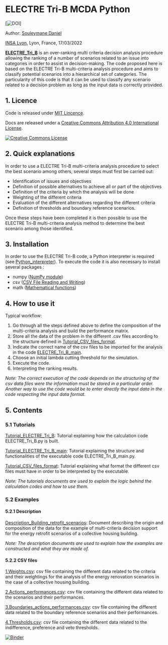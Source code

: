 # ELECTRE Tri-B MCDA Python

[![DOI](https://zenodo.org/badge/XXXXXXXXX.svg)]

Author: [Souleymane Daniel](mailto:souleymane.daniel@insa-lyon.fr)

[INSA Lyon](https://www.insa-lyon.fr), Lyon, France, 17/03/2022

[**ELECTRE_Tri_B**](ELECTRE_Tri_B.py) is an over-ranking multi criteria decision analysis procedure allowing the ranking of a number of scenarios related to an issue into categories in order to assist in decision-making. The code proposed here is based on the ELECTRE Tri-B multi-criteria analysis procedure and aims to classify potential scenarios into a hierarchical set of categories. The particularity of this code is that it can be used to classify any scenario related to a decision problem as long as the input data is correctly provided.

## 1. Licence
Code is released under [MIT Lincence](https://choosealicense.com/licenses/mit/).

Docs are released under a [Creative Commons Attribution 4.0 International License](http://creativecommons.org/licenses/by/4.0/). 

[![Creative Commons License](http://i.creativecommons.org/l/by/4.0/88x31.png)](http://creativecommons.org/licenses/by/4.0/)

## 2. Quick explanations
In order to use a ELECTRE Tri-B multi-criteria analysis procedure to select the best scenario among others, several steps must first be carried out:
- Identification of issues and objectives
- Definition of possible alternatives to achieve all or part of the objectives
- Definition of the criteria by which the analysis will be done
- Weighting of the different criteria
- Evaluation of the different alternatives regarding the different criteria
- Definition of thresholds and boundary reference scenarios.

Once these steps have been completed it is then possible to use the ELECTRE Tri-B multi-criteria analysis method to determine the best scenario among those identified.

## 3. Installation

In order to use the ELECTRE Tri-B code, a Python interpreter is required (see [Python_interpreter]).
To execute the code it is also necessary to install several packages :
- numpy ([NumPy module]) 
- csv ([CSV File Reading and Writing])
- math ([Mathematical functions])

## 4. How to use it

Typical workflow:

1. Go through all the steps defined above to define the composition of the multi-criteria analysis and build the performance matrix.
2. Store all the data of the problem in the different .csv files according to the structure defined in [Tutorial_CSV_files_format](Tutorial_CSV_files_format.md).
3. Indicate the correct name of the csv files to be imported for the analysis in the code [ELECTRE_Tri_B_main](ELECTRE_Tri_B_main.py).
4. Choose an initial lambda cutting threshold for the simulation.
5. Execute the code.
6. Interpreting the ranking results.

*Note: The correct execution of the code depends on the structuring of the csv data files were the information must be stored in a particular order. Another way to use the code would be to enter directly the input data in the code respecting the input data format.*

## 5. Contents
### 5.1 Tutorials

[Tutorial_ELECTRE_Tri_B](Tutorial_ELECTRE_Tri_B.md): Tutorial explaining how the calculation code ELECTRE_Tri_B.py is built.

[Tutorial_ELECTRE_Tri_B_main](Tutorial_ELECTRE_Tri_B_main.md): Tutorial explaining the structure and functionalities of the executable code ELECTRE_Tri_B_main.py.

[Tutorial_CSV_files_format](Tutorial_CSV_files_format.md): Tutorial explaining what format the different csv files must have in order to be interpreted by the executable.

*Note: The tutorials documents are used to explain the logic behind the calculation codes and how to use them.* 

### 5.2 Examples
#### 5.2.1 Description

[Description_Building_retrofit_scenarios](Description_building_retrofit_scenarios.md): Document describing the origin and composition of the data for the example of multi-criteria decision support for the energy retrofit scenarios of a collective housing building.

*Note: The description documents are used to explain how the examples are constructed and what they are made of.* 

#### 5.2.2 CSV files

[1.Weights.csv](1.Weights.csv): csv file containing the different data related to the criteria and their weightings for the analysis of the energy renovation scenarios in the case of a collective housing building.

[2.Actions_performances.csv](2.Actions_performances.csv): csv file containing the different data related to the scenarios and their performances.

[3.Boundaries_actions_performances.csv](3.Boundaries_actions_performances.csv): csv file containing the different data related to the boundary reference scenarios and their performances.

[4.Thresholds.csv](4.Thresholds.csv): csv file containing the different data related to the indifference, preference and veto thresholds.

[![Binder](https://mybinder.org/badge_logo.svg)](https://mybinder.org/v2/gh/SoulJah-90/MCA/tree/main/Electre_Tri_MCDA_py-0.0.1/HEAD)

[Python_interpreter]:https://www.python.org/

[NumPy module]:https://numpy.org/doc/stable/reference/

[CSV File Reading and Writing]:https://docs.python.org/3/library/csv.html

[Mathematical functions]:https://docs.python.org/3/library/math.html


